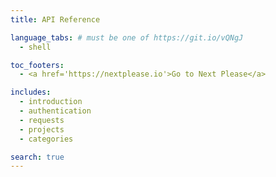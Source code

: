 ```yaml
---
title: API Reference

language_tabs: # must be one of https://git.io/vQNgJ
  - shell

toc_footers:
  - <a href='https://nextplease.io'>Go to Next Please</a>

includes:
  - introduction
  - authentication
  - requests
  - projects
  - categories

search: true
---
```

